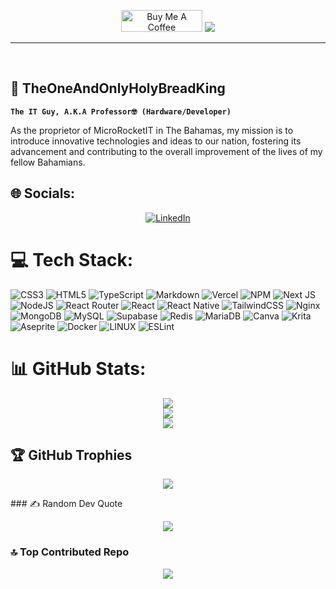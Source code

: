 <div align=center>
  
<a href="https://www.buymeacoffee.com/The1AndOnlyHolyBreadKing" target="_blank"><img src="https://cdn.buymeacoffee.com/buttons/v2/default-blue.png" alt="Buy Me A Coffee" style="height: 35px !important;width: 130px !important;" ></a>   [![](https://visitcount.itsvg.in/api?id=TheOneAndOnlyHolyBreadKing&icon=0&color=6)](https://visitcount.itsvg.in) 
  
</div>

---

<br>

## 🍞 TheOneAndOnlyHolyBreadKing

**`The IT Guy, A.K.A Professor🤓 (Hardware/Developer)`**

As the proprietor of MicroRocketIT in The Bahamas, my mission is to introduce innovative technologies and ideas to our nation, fostering its advancement and contributing to the overall improvement of the lives of my fellow Bahamians.

## 🌐 Socials:
<div align=center>

[![LinkedIn](https://img.shields.io/badge/LinkedIn-%230077B5.svg?logo=linkedin&logoColor=white)](https://linkedin.com/in/https://www.linkedin.com/in/sandugan-bullard/) 

</div>

# 💻 Tech Stack:
![CSS3](https://img.shields.io/badge/css3-%231572B6.svg?style=for-the-badge&logo=css3&logoColor=white) ![HTML5](https://img.shields.io/badge/html5-%23E34F26.svg?style=for-the-badge&logo=html5&logoColor=white) ![TypeScript](https://img.shields.io/badge/typescript-%23007ACC.svg?style=for-the-badge&logo=typescript&logoColor=white) ![Markdown](https://img.shields.io/badge/markdown-%23000000.svg?style=for-the-badge&logo=markdown&logoColor=white) ![Vercel](https://img.shields.io/badge/vercel-%23000000.svg?style=for-the-badge&logo=vercel&logoColor=white) ![NPM](https://img.shields.io/badge/NPM-%23000000.svg?style=for-the-badge&logo=npm&logoColor=white) ![Next JS](https://img.shields.io/badge/Next-black?style=for-the-badge&logo=next.js&logoColor=white) ![NodeJS](https://img.shields.io/badge/node.js-6DA55F?style=for-the-badge&logo=node.js&logoColor=white) ![React Router](https://img.shields.io/badge/React_Router-CA4245?style=for-the-badge&logo=react-router&logoColor=white) ![React](https://img.shields.io/badge/react-%2320232a.svg?style=for-the-badge&logo=react&logoColor=%2361DAFB) ![React Native](https://img.shields.io/badge/react_native-%2320232a.svg?style=for-the-badge&logo=react&logoColor=%2361DAFB) ![TailwindCSS](https://img.shields.io/badge/tailwindcss-%2338B2AC.svg?style=for-the-badge&logo=tailwind-css&logoColor=white) ![Nginx](https://img.shields.io/badge/nginx-%23009639.svg?style=for-the-badge&logo=nginx&logoColor=white) ![MongoDB](https://img.shields.io/badge/MongoDB-%234ea94b.svg?style=for-the-badge&logo=mongodb&logoColor=white) ![MySQL](https://img.shields.io/badge/mysql-%2300f.svg?style=for-the-badge&logo=mysql&logoColor=white) 	![Supabase](https://img.shields.io/badge/Supabase-3ECF8E?style=for-the-badge&logo=supabase&logoColor=white) ![Redis](https://img.shields.io/badge/redis-%23DD0031.svg?style=for-the-badge&logo=redis&logoColor=white) ![MariaDB](https://img.shields.io/badge/MariaDB-003545?style=for-the-badge&logo=mariadb&logoColor=white) ![Canva](https://img.shields.io/badge/Canva-%2300C4CC.svg?style=for-the-badge&logo=Canva&logoColor=white) ![Krita](https://img.shields.io/badge/Krita-203759?style=for-the-badge&logo=krita&logoColor=EEF37B) ![Aseprite](https://img.shields.io/badge/Aseprite-FFFFFF?style=for-the-badge&logo=Aseprite&logoColor=#7D929E) ![Docker](https://img.shields.io/badge/docker-%230db7ed.svg?style=for-the-badge&logo=docker&logoColor=white) ![LINUX](https://img.shields.io/badge/Linux-FCC624?style=for-the-badge&logo=linux&logoColor=black) ![ESLint](https://img.shields.io/badge/ESLint-4B3263?style=for-the-badge&logo=eslint&logoColor=white)
# 📊 GitHub Stats:
<div align=center>

![](https://github-readme-stats.vercel.app/api?username=TheOneAndOnlyHolyBreadKing&theme=radical&hide_border=false&include_all_commits=true&count_private=false)<br/>
![](https://github-readme-streak-stats.herokuapp.com/?user=TheOneAndOnlyHolyBreadKing&theme=radical&hide_border=false)<br/>
![](https://github-readme-stats.vercel.app/api/top-langs/?username=TheOneAndOnlyHolyBreadKing&theme=radical&hide_border=false&include_all_commits=true&count_private=false&layout=compact)

</div>

## 🏆 GitHub Trophies
<div align=center>

![](https://github-profile-trophy.vercel.app/?username=TheOneAndOnlyHolyBreadKing&theme=radical&no-frame=false&no-bg=false&margin-w=4)

</div>
### ✍️ Random Dev Quote

<div align=center>

![](https://quotes-github-readme.vercel.app/api?type=horizontal&theme=radical)

</div>

### 🔝 Top Contributed Repo

<div align=center>

![](https://github-contributor-stats.vercel.app/api?username=TheOneAndOnlyHolyBreadKing&limit=5&theme=dark&combine_all_yearly_contributions=true)

</div>
